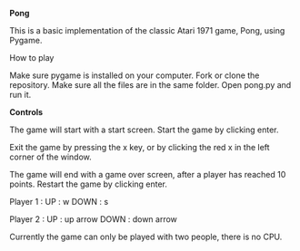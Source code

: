 **Pong**

This is a basic implementation of the classic Atari 1971 game, Pong, using Pygame.

How to play 

Make sure pygame is installed on your computer. Fork or clone the repository. Make sure all the files are in the same folder. Open pong.py and run it. 

**Controls**

The game will start with a start screen. Start the game by clicking enter.

Exit the game by pressing the x key, or by clicking the red x in the left corner of the window.

The game will end with a game over screen, after a player has reached 10 points. Restart the game by clicking enter.

Player 1 :
UP : w
DOWN : s

Player 2 :
UP : up arrow
DOWN : down arrow

Currently the game can only be played with two people, there is no CPU.
